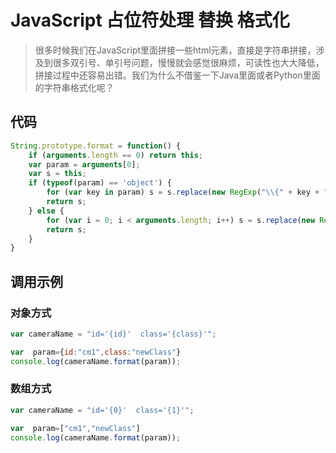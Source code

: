 # JavaScript 占位符处理 替换 格式化

> 很多时候我们在JavaScript里面拼接一些html元素，直接是字符串拼接，涉及到很多双引号、单引号问题，慢慢就会感觉很麻烦，可读性也大大降低，拼接过程中还容易出错。我们为什么不借鉴一下Java里面或者Python里面的字符串格式化呢？

## 代码

```javascript
String.prototype.format = function() {
    if (arguments.length == 0) return this;
    var param = arguments[0];
    var s = this;
    if (typeof(param) == 'object') {
        for (var key in param) s = s.replace(new RegExp("\\{" + key + "\\}", "g"), param[key]);
        return s;
    } else {
        for (var i = 0; i < arguments.length; i++) s = s.replace(new RegExp("\\{" + i + "\\}", "g"), arguments[i]);
        return s;
    }
}
```

## 调用示例

### 对象方式
```javascript
var cameraName = "id='{id}'  class='{class}'";

var  param={id:"cm1",class:"newClass"}
console.log(cameraName.format(param));
```

### 数组方式
```javascript
var cameraName = "id='{0}'  class='{1}'";

var  param=["cm1","newClass"]
console.log(cameraName.format(param));
```